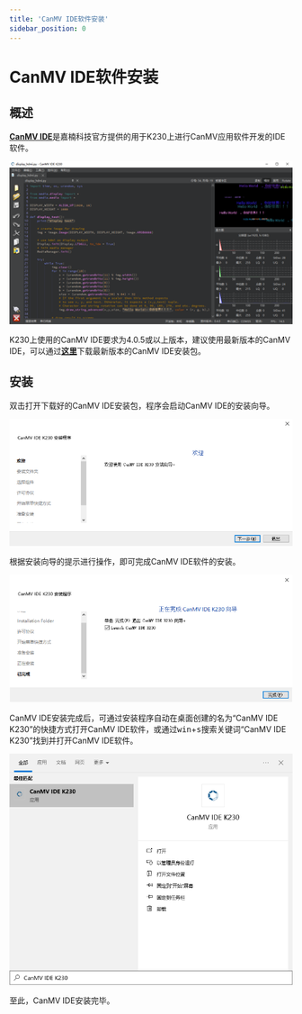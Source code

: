 ```yaml
---
title: 'CanMV IDE软件安装'
sidebar_position: 0
---
```


# CanMV IDE软件安装

## 概述

[**CanMV IDE**](https://github.com/kendryte/canmv_ide)是嘉楠科技官方提供的用于K230上进行CanMV应用软件开发的IDE软件。

![canmv ide](./img/canmv-ide.png)

K230上使用的CanMV IDE要求为4.0.5或以上版本，建议使用最新版本的CanMV IDE，可以通过[**这里**](https://github.com/kendryte/canmv_ide/releases/latest)下载最新版本的CanMV IDE安装包。

## 安装

双击打开下载好的CanMV IDE安装包，程序会启动CanMV IDE的安装向导。

![canmv ide install wizard](./img/canmv-ide-install-wizard.png)

根据安装向导的提示进行操作，即可完成CanMV IDE软件的安装。

![canmv ide install done](./img/canmv-ide-install-done.png)

CanMV IDE安装完成后，可通过安装程序自动在桌面创建的名为“CanMV IDE K230”的快捷方式打开CanMV IDE软件，或通过<kbd>win</kbd>+<kbd>s</kbd>搜索关键词“CanMV IDE K230”找到并打开CanMV IDE软件。

![searched for canmv ide](./img/searched-for-canmv-ide.png)

至此，CanMV IDE安装完毕。